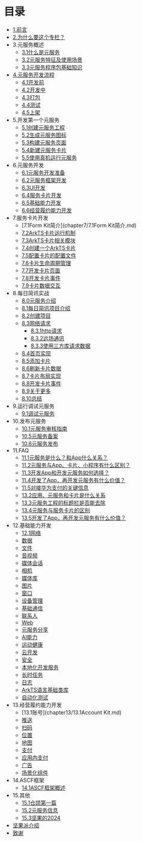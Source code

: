 # 目录

* [1.前言](README.md)
* [2.为什么要这个专栏？](chapter2/Why.md)
* 3.元服务概述
  - [3.1什么是元服务](chapter3/3.1什么是元服务.md)
  - [3.2元服务特征及使用场景](chapter3/3.2元服务特征以及使用场景.md)
  - [3.3元服务程序包基础知识](chapter3/3.3元服务程序包基础知识.md)
* [4.元服务开发流程](chapter4/SUMMARY.md)
  - [4.1开发前](chapter4/4.1开发前.md)
  - [4.2开发中](chapter4/4.2开发中.md)
  - [4.3打包](chapter4/4.3打包.md)
  - [4.4测试](chapter4/4.4测试.md)
  - [4.5上架](chapter4/4.5上架.md)
* 5.开发第一个元服务
  - [5.1创建元服务工程](chapter5/5.1创建元服务工程.md)
  - [5.2生成元服务图标](chapter5/5.2生成元服务图标.md)
  - [5.3构建元服务页面](chapter5/5.3构建元服务页面.md)
  - [5.4新建元服务卡片](chapter5/5.4新建元服务卡片.md)
  - [5.5使用真机运行元服务](chapter5/5.5使用真机运行元服务.md)
* 6.元服务开发
  - [6.1元服务开发准备](chapter6/6.1元服务开发准备.md)
  - [6.2元服务框架开发](chapter6/6.2元服务框架开发.md)
  - [6.3UI开发](chapter6/6.3UI开发.md)
  - [6.4服务卡片开发](chapter6/6.4服务卡片开发.md)
  - [6.5基础能力开发](chapter6/6.5基础能力开发.md)
  - [6.6经营履约能力开发](chapter6/6.6经营履约能力开发.md)
* 7.服务卡片开发
  - [7.1Form Kit简介](chapter7/7.1Form Kit简介.md)
  - [7.2ArkTS卡片运行机制](chapter7/7.2ArkTS卡片运行机制.md)
  - [7.3ArkTS卡片相关模块](chapter7/7.3ArkTS卡片相关模块.md)
  - [7.4创建一个ArkTS卡片](chapter7/7.4创建一个ArkTS卡片.md)
  - [7.5配置卡片的配置文件](chapter7/7.5配置卡片的配置文件.md)
  - [7.6卡片生命周期管理](chapter7/7.6卡片生命周期管理.md)
  - [7.7开发卡片页面](chapter7/7.7开发卡片页面.md)
  - [7.8开发卡片事件](chapter7/7.8开发卡片事件.md)
  - [7.9卡片数据交互](chapter7/7.9卡片数据交互.md)
* 8.每日简讯实战
  - [8.0元服务介绍](chapter8/8.0元服务介绍.md)
  - [8.1每日简讯项目介绍](chapter8/8.1每日简讯项目介绍.md)
  - [8.2创建项目](chapter8/8.2创建项目.md)
  - [8.3网络请求](chapter8/8.3网络请求.md)
    - [8.3.1http请求](chapter8/8.3.1http请求.md)
    - [8.3.2远场通讯](chapter8/8.3.2远场通讯.md)
    - [8.3.3使用三方库请求数据](chapter8/8.3.3使用三方库请求数据.md)
  - [8.4首页实现](chapter8/8.4首页实现.md)
  - [8.5添加卡片](chapter8/8.5添加卡片.md)
  - [8.6刷新卡片数据](chapter8/8.6刷新卡片数据.md)
  - [8.7卡片布局实现](chapter8/8.7卡片布局实现.md)
  - [8.8开发卡片事件](chapter8/8.8开发卡片事件.md)
  - [8.9关于更多](chapter8/8.9关于更多.md)
  - [8.10总结](chapter8/8.10总结.md)
* 9.运行调试元服务
  - [9.1调试元服务](chapter9/9.1调试元服务.md)
* 10.发布元服务
  - [10.1元服务审核指南](chapter10/10.1元服务审核指南.md)
  - [10.5元服务备案](chapter10/10.5元服务备案.md)
  - [10.6元服务发布](chapter10/10.6元服务发布.md)
* 11.FAQ
  - [11.1元服务是什么？和App什么关系？](chapter11/11.1元服务是什么？.md)
  - [11.2元服务与App、卡片、小程序有什么区别？](chapter11/11.2元服务与App、卡片、小程序有什么区别.md)
  - [11.3开发App和开发元服务如何选择？](chapter11/11.3开发App和开发元服务如何选择？.md)
  - [11.4开发了App，再开发元服务有什么价值？](chapter11/11.4开发了App，再开发元服务有什么价值.md)
  - [11.5对接华为支付的关键信息](chapter11/11.5对接华为支付的关键信息.md)
  - [13.2应用、元服务和卡片是什么关系](chapter11/13.2应用、元服务和卡片是什么关系.md)
  - [13.3元服务工程的标题栏是否能去除](chapter11/13.3元服务工程的标题栏是否能去除.md)
  - [13.4元服务与服务卡片的区别](chapter11/13.4元服务与服务卡片的区别.md)
  - [13.5开发了App，再开发元服务有什么价值？](chapter11/13.5开发了App，再开发元服务有什么价值？.md)
* 12.基础能力开发
  - [12.1网络](chapter12/12.1网络.md)
  - [数据](https://developer.huawei.com/consumer/cn/doc/atomic-guides-V5/atomic-database-V5)
  - [文件](https://developer.huawei.com/consumer/cn/doc/atomic-guides-V5/atomic-file-development-V5)
  - [音视频](https://developer.huawei.com/consumer/cn/doc/atomic-guides-V5/atomic-audio-development-V5)
  - [媒体会话](https://developer.huawei.com/consumer/cn/doc/atomic-guides-V5/atomic-avsession-development-V5)
  - [相机](https://developer.huawei.com/consumer/cn/doc/atomic-guides-V5/atomic-camera-V5)
  - [媒体库](https://developer.huawei.com/consumer/cn/doc/atomic-guides-V5/atomic-media-library-development-V5)
  - [图片](https://developer.huawei.com/consumer/cn/doc/atomic-guides-V5/atomic-image-development-V5)
  - [窗口](https://developer.huawei.com/consumer/cn/doc/atomic-guides-V5/atomic-window-development-V5)
  - [设备管理](https://developer.huawei.com/consumer/cn/doc/atomic-guides-V5/atomic-device-management-V5)
  - [基础通信](https://developer.huawei.com/consumer/cn/doc/atomic-guides-V5/atomic-connectivity-V5)
  - [联系人](https://developer.huawei.com/consumer/cn/doc/atomic-guides-V5/atomic-contacts-V5)
  - [Web](https://developer.huawei.com/consumer/cn/doc/atomic-guides-V5/atomic-web-development-V5)
  - [元服务分享](https://developer.huawei.com/consumer/cn/doc/atomic-guides-V5/atomic-service-sharing-V5)
  - [AI能力](https://developer.huawei.com/consumer/cn/doc/atomic-guides-V5/atomic-ai-development-V5)
  - [运动健康](https://developer.huawei.com/consumer/cn/doc/atomic-guides-V5/atomic-health-service-development-V5)
  - [云开发](https://developer.huawei.com/consumer/cn/doc/atomic-guides-V5/atomic-cloud-foundation-development-V5)
  - [安全](https://developer.huawei.com/consumer/cn/doc/atomic-guides-V5/atomic-security-development-V5)
  - [本地化开发服务](https://developer.huawei.com/consumer/cn/doc/atomic-guides-V5/atomic-localization-V5)
  - [长时任务](https://developer.huawei.com/consumer/cn/doc/atomic-guides-V5/atomic-backgroundtask-V5)
  - [日志](https://developer.huawei.com/consumer/cn/doc/atomic-guides-V5/atomic-log-development-V5)
  - [ArkTS语言基础类库](https://developer.huawei.com/consumer/cn/doc/atomic-guides-V5/atomic-arkts-utils-V5)
  - [自动化测试](https://developer.huawei.com/consumer/cn/doc/atomic-guides-V5/atomic-arkxtest-guidelines-V5)
* 13.经营履约能力开发
  - [13.1账号](chapter13/13.1Account Kit.md)
  - [推送](https://developer.huawei.com/consumer/cn/doc/atomic-guides-V5/atomic-push-development-V5)
  - [扫码](https://developer.huawei.com/consumer/cn/doc/atomic-guides-V5/atomic-code-scan-development-V5)
  - [位置](https://developer.huawei.com/consumer/cn/doc/atomic-guides-V5/atomic-location-development-V5)
  - [地图](https://developer.huawei.com/consumer/cn/doc/atomic-guides-V5/atomic-map-development-V5)
  - [支付](https://developer.huawei.com/consumer/cn/doc/atomic-guides-V5/atomic-payment-development-V5)
  - [应用内支付](https://developer.huawei.com/consumer/cn/doc/atomic-guides-V5/atomic-iap-development-V5)
  - [广告](https://developer.huawei.com/consumer/cn/doc/atomic-guides-V5/atomic-ads-development-V5)
  - [场景化组件](https://developer.huawei.com/consumer/cn/doc/atomic-guides-V5/atomic-scenariofusion-development-V5)
* 14.ASCF框架
  - [14.1ASCF框架概述](chapter14/ASCF框架概述.md)
* 15.其他
  - [15.1仓颉第一篇](chapter15/仓颉第一篇.md)
  - [15.2元服务信息](chapter15/元服务信息.md)
  - [15.3坚果的2024](chapter15/坚果的2024.md)
* [坚果派介绍](坚果派介绍.md)
* [致谢](致谢.md)

